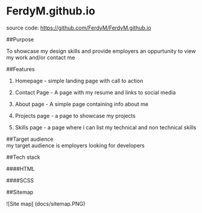 # FerdyM.github.io

source code: https://github.com/FerdyM/FerdyM.github.io

##Purpose

To showcase my design skills and provide employers an oppurtunity to view my work and/or contact me

##Features

1. Homepage - simple landing page with call to action

2. Contact Page - A page with my resume and links to social media

3. About page - A simple page containing info about me

4. Projects page - a page to showcase my projects

5. Skills page - a page where i can list my technical and non technical skills

##Target audience
\
my target audience is employers looking for developers

##Tech stack

####HTML

####SCSS

##Sitemap 

![Site map] (docs/sitemap.PNG)


